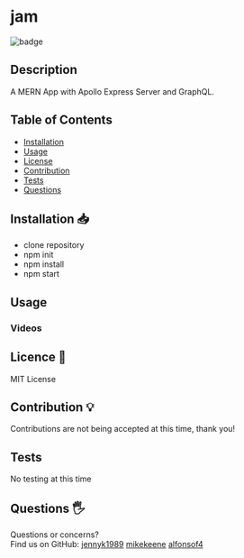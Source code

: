 # jam
![badge](https://img.shields.io/badge/License-MIT-blue)

## Description
A MERN App with Apollo Express Server and GraphQL. 

## Table of Contents 
* [Installation](#Installation)
* [Usage](#Usage)
* [License](#License)
* [Contribution](#Contribution)
* [Tests](#Tests)
* [Questions](#Questions)
## Installation 📥
* clone repository
* npm init
* npm install
* npm start

## Usage
### Videos

## Licence 📃
MIT License
## Contribution 💡
Contributions are not being accepted at this time, thank you!
## Tests
No testing at this time
## Questions 🖐️
Questions or concerns? </br>
Find us on GitHub: [jennyk1989](https://github.com/jennyk1989)
[mikekeene](https://github.com/mikekeene)
[alfonsof4](https://github.com/alfonsof4)
